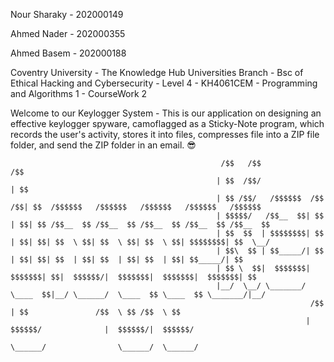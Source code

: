 Nour Sharaky - 202000149

Ahmed Nader - 202000355

Ahmed Basem - 202000188

Coventry University - The Knowledge Hub Universities Branch - Bsc of Ethical Hacking and Cybersecurity - Level 4 - KH4061CEM - Programming and Algorithms 1 - CourseWork 2

Welcome to our Keylogger System - This is our application on designing an effective keylogger spyware, camoflagged as a Sticky-Note program, which records the user's activity, stores it into files, compresses file into a ZIP file folder, and send the ZIP folder in an email. 😎

                                                   /$$   /$$                     /$$                                                  
                                                  | $$  /$$/                    | $$                                                  
                                                  | $$ /$$/   /$$$$$$  /$$   /$$| $$  /$$$$$$   /$$$$$$   /$$$$$$   /$$$$$$   /$$$$$$ 
                                                  | $$$$$/   /$$__  $$| $$  | $$| $$ /$$__  $$ /$$__  $$ /$$__  $$ /$$__  $$ /$$__  $$
                                                  | $$  $$  | $$$$$$$$| $$  | $$| $$| $$  \ $$| $$  \ $$| $$  \ $$| $$$$$$$$| $$  \__/
                                                  | $$\  $$ | $$_____/| $$  | $$| $$| $$  | $$| $$  | $$| $$  | $$| $$_____/| $$      
                                                  | $$ \  $$|  $$$$$$$|  $$$$$$$| $$|  $$$$$$/|  $$$$$$$|  $$$$$$$|  $$$$$$$| $$      
                                                  |__/  \__/ \_______/ \____  $$|__/ \______/  \____  $$ \____  $$ \_______/|__/      
                                                                       /$$  | $$               /$$  \ $$ /$$  \ $$                    
                                                                      |  $$$$$$/              |  $$$$$$/|  $$$$$$/                    
                                                                       \______/                \______/  \______/                     
                                                        
